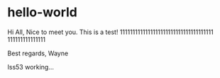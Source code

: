 # hello-world

Hi All,
Nice to meet you. This is a test!
1111111111111111111111111111111111111
111111111111111

Best regards,
Wayne

Iss53 working...
